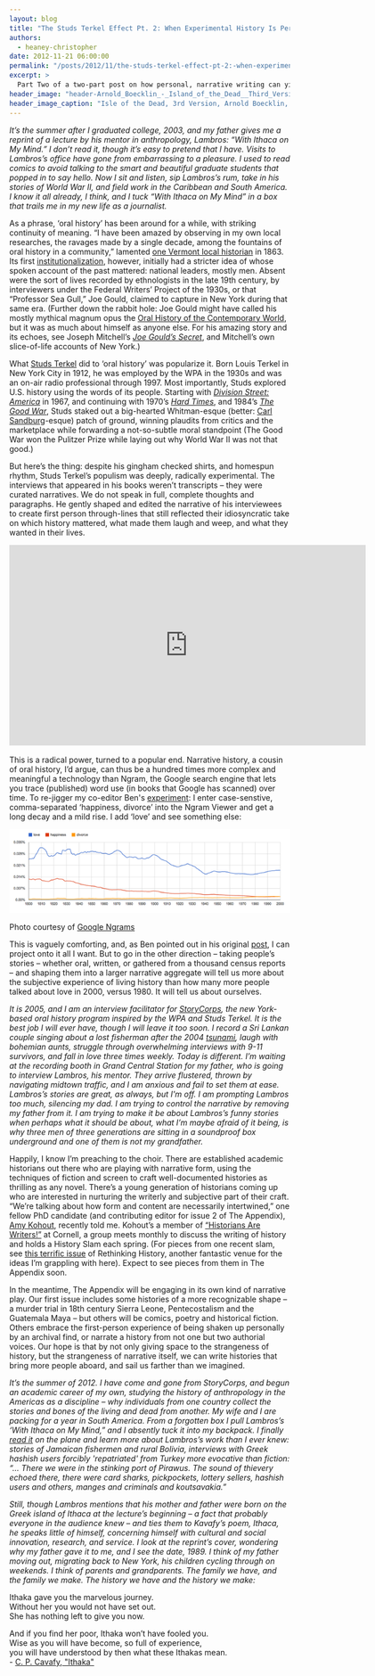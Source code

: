 ```yaml
---
layout: blog
title: "The Studs Terkel Effect Pt. 2: When Experimental History Is Personal History"
authors:
  - heaney-christopher
date: 2012-11-21 06:00:00
permalink: "/posts/2012/11/the-studs-terkel-effect-pt-2:-when-experimental-history-is-personal-history"
excerpt: >
  Part Two of a two-part post on how personal, narrative writing can yield insights for history as experimental, and perhaps more meaningful, as the tools of ‘digital humanities.’  
header_image: "header-Arnold_Boecklin_-_Island_of_the_Dead__Third_Version_Edit.jpg"
header_image_caption: "Isle of the Dead, 3rd Version, Arnold Boecklin, 1883."
---
```

<p class="alternate-voice"><i>
It’s the summer after I graduated college, 2003, and my father gives me a reprint of a lecture by his mentor in anthropology, Lambros: “With Ithaca on My Mind.” I don’t read it, though it’s easy to pretend that I have. Visits to Lambros’s office have gone from embarrassing to a pleasure. I used to read comics to avoid talking to the smart and beautiful graduate students that popped in to say hello. Now I sit and listen, sip Lambros’s rum, take in his stories of World War II, and field work in the Caribbean and South America. I know it all already, I think, and I tuck “With Ithaca on My Mind” in a box that trails me in my new life as a journalist.
</i></p>

As a phrase, ‘oral history’ has been around for a while, with striking continuity of meaning. “I have been amazed by observing in my own local researches, the ravages made by a single decade, among the fountains of oral history in a community,” lamented [one Vermont local historian]( http://ohr.oxfordjournals.org/content/8/1/20.extract#) in 1863. Its first [institutionalization]( http://library.columbia.edu/indiv/ccoh.html), however, initially had a stricter idea of whose spoken account of the past mattered: national leaders, mostly men. Absent were the sort of lives recorded by ethnologists in the late 19th century, by interviewers under the Federal Writers’ Project of the 1930s, or that “Professor Sea Gull,” Joe Gould, claimed to capture in New York during that same era. (Further down the rabbit hole:  Joe Gould might have called his mostly mythical magnum opus the [Oral History of the Contemporary World](http://home.pacifier.com/~dkossy/gould.html), but it was as much about himself as anyone else. For his amazing story and its echoes, see Joseph Mitchell’s [_Joe Gould’s Secret_](http://www.amazon.com/Joe-Goulds-Secret-Joseph-Mitchell/dp/0375708049), and Mitchell’s own slice-of-life accounts of New York.)

What [Studs Terkel](http://www.studsterkel.org/) did to ‘oral history’ was popularize it. Born Louis Terkel in New York City in 1912, he was employed by the WPA in the 1930s and was an on-air radio professional through 1997. Most importantly, Studs explored U.S. history using the words of its people. Starting with [_Division Street: America_](http://www.studsterkel.org/dstreet.php) in 1967, and continuing with 1970’s [_Hard Times_](http://www.studsterkel.org/htimes.php), and 1984’s [_The Good War_](http://www.studsterkel.org/gwar.php), Studs staked out a big-hearted Whitman-esque (better: [Carl Sandburg](http://www.poets.org/poet.php/prmPID/28)-esque) patch of ground, winning plaudits from critics and the marketplace while forwarding a not-so-subtle moral standpoint (The Good War won the Pulitzer Prize while laying out why World War II was not that good.)

But here’s the thing: despite his gingham checked shirts, and homespun rhythm, Studs Terkel’s populism was deeply, radically experimental. The interviews that appeared in his books weren’t transcripts – they were curated narratives. We do not speak in full, complete thoughts and paragraphs. He gently shaped and edited the narrative of his interviewees to create first person through-lines that still reflected their idiosyncratic take on which history mattered, what made them laugh and weep, and what they wanted in their lives.

<iframe width="640" height="360" src="http://www.youtube.com/embed/DxEZ08v1hXM?rel=0" frameborder="0" allowfullscreen></iframe>

This is a radical power, turned to a popular end. Narrative history, a cousin of oral history, I’d argue, can thus be a hundred times more complex and meaningful a technology than Ngram, the Google search engine that lets you trace (published) word use (in books that Google has scanned) over time. To re-jigger my co-editor Ben's [experiment](http://theappendix.net/blog/2012/11/tempora-mutantur:-between-experimental-and-narrative-history): I enter case-senstive, comma-separated ‘happiness, divorce’ into the Ngram Viewer and get a long decay and a mild rise. I add ‘love’ and see something else: 

<div class="inline-image">
    <a rel="lightbox" href="/images/blog/2012/11/Screen_Shot_2012-11-18_at_5.15.37_PM-large.png"><img src="/images/blog/2012/11/Screen_Shot_2012-11-18_at_5.15.37_PM-medium.png" width="640" alt="If you want" /></a>
    <p class="caption">
        <span class="credit">Photo courtesy of <a href="http://books.google.com/ngrams/graph?content=love%2C+happiness%2C+divorce&year_start=1800&year_end=2000&corpus=15&smoothing=3&share=">Google Ngrams</a></span>
    </p>
</div>

This is vaguely comforting, and, as Ben pointed out in his original [post](http://theappendix.net/blog/2012/11/tempora-mutantur:-between-experimental-and-narrative-history), I can project onto it all I want. But to go in the other direction – taking people’s stories – whether oral, written, or gathered from a thousand census reports – and shaping them into a larger narrative aggregate will tell us more about the subjective experience of living history than how many more people talked about love in 2000, versus 1980. It will tell us about ourselves.

<p class="alternate-voice"><i>
It is 2005, and I am an interview facilitator for <a href="http://storycorps.org/">StoryCorps</a>, the new York-based oral history program inspired by the WPA and Studs Terkel. It is the best job I will ever have, though I will leave it too soon. I record a Sri Lankan couple singing about a lost fisherman after the 2004 <a href="http://www.prx.org/pieces/8167-storycorps-prianga-and-eranga-pieris#description">tsunami</a>, laugh with bohemian aunts, struggle through overwhelming interviews with 9-11 survivors, and fall in love three times weekly. Today is different. I’m waiting at the recording booth in Grand Central Station for my father, who is going to interview Lambros, his mentor. They arrive flustered, thrown by navigating midtown traffic, and I am anxious and fail to set them at ease. Lambros’s stories are great, as always, but I'm off. I am prompting Lambros too much, silencing my dad. I am trying to control the narrative by removing my father from it. I am trying to make it be about Lambros’s funny stories when perhaps what it should be about, what I’m maybe afraid of it being, is why three men of three generations are sitting in a soundproof box underground and one of them is not my grandfather.
</i></p>

Happily, I know I’m preaching to the choir. There are established academic historians out there who are playing with narrative form, using the techniques of fiction and screen to craft well-documented histories as thrilling as any novel. There’s a young generation of historians coming up who are interested in nurturing the writerly and subjective part of their craft. “We’re talking about how form and content are necessarily intertwined,” one fellow PhD candidate (and contributing editor for issue 2 of The Appendix), [Amy Kohout](https://twitter.com/amykohout), recently told me. Kohout’s a member of [“Historians Are Writers!”](http://historiansarewriters.wordpress.com/) at Cornell, a group meets monthly to discuss the writing of history and holds a History Slam each spring. (For pieces from one recent slam, see [this terrific issue]( http://www.tandfonline.com/toc/rrhi20/16/1) of Rethinking History, another fantastic venue for the ideas I’m grappling with here). Expect to see pieces from them in The Appendix soon.

In the meantime, The Appendix will be engaging in its own kind of narrative play. Our first issue includes some histories of a more recognizable shape – a murder trial in 18th century Sierra Leone, Pentecostalism and the Guatemala Maya – but others will be comics, poetry and historical fiction. Others embrace the first-person experience of being shaken up personally by an archival find, or narrate a history from not one but two authorial voices. Our hope is that by not only giving space to the strangeness of history, but the strangeness of narrative itself, we can write histories that bring more people aboard, and sail us farther than we imagined.

<p class="alternate-voice"><i>
It’s the summer of 2012. I have come and gone from StoryCorps, and begun an academic career of my own, studying the history of anthropology in the Americas as a discipline – why individuals from one country collect the stories and bones of the living and dead from another. My wife and I are packing for a year in South America. From a forgotten box I pull Lambros’s ‘With Ithaca on My Mind,” and I absently tuck it into my backpack. I finally <a href="http://cifas.us/material/ithaca-my-mind-anthropologists-journey">read it</a> on the plane and learn more about Lambros’s work than I ever knew: stories of Jamaican fishermen and rural Bolivia, interviews with Greek hashish users forcibly 'repatriated' from Turkey more evocative than fiction: “… There we were in the stinking port of Pirawus. The sound of thievery echoed there, there were card sharks, pickpockets, lottery sellers, hashish users and others, manges and criminals and koutsavakia.”
</i></p>

<p class="alternate-voice"><i>
Still, though Lambros mentions that his mother and father were born on the Greek island of Ithaca at the lecture’s beginning – a fact that probably everyone in the audience knew – and ties them to Kavafy’s poem, Ithaca, he speaks little of himself, concerning himself with cultural and social innovation, research, and service. I look at the reprint’s cover, wondering why my father gave it to me, and I see the date, 1989. I think of my father moving out, migrating back to New York, his children cycling through on weekends. I think of parents and grandparents. The family we have, and the family we make. The history we have and the history we make:
</i></p>

<p class="alternate-voice">
Ithaka gave you the marvelous journey.<br />
Without her you would not have set out.<br />
She has nothing left to give you now.<br />
</i></p>

<p class="alternate-voice">
And if you find her poor, Ithaka won’t have fooled you.<br />
Wise as you will have become, so full of experience,<br />
you will have understood by then what these Ithakas mean.<br />
- <a href="http://www.cavafy.com/poems/content.asp?id=74&cat=1">C. P. Cavafy, "Ithaka"</a>
</p>